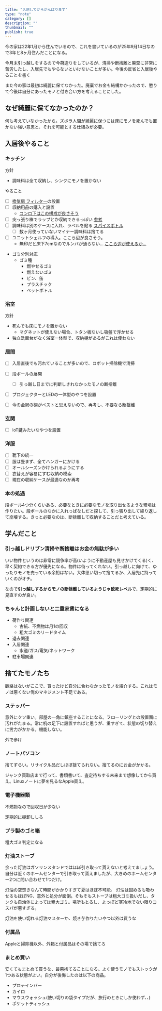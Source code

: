 ```yaml
---
title: "入居してからがんばります"
type: "note"
category: []
description: ""
thumbnail: ""
publish: true
---
```


今の家は22年1月から住んでいるので、これを書いているのが25年9月14日なので3年と8ヶ月住んだことになる。

今月末引っ越しをするので今荷造りをしているが、清掃や断捨離と廃棄に非常に苦労したし、入居先でもやらないといけないことが多い。今後の反省と入居後やることを書く

また今の家は最初は綺麗に保てなかった。廃棄でお金も結構かかったので、懲りて今後は自分にあったモノと付き合い方を考えることにした。

## なぜ綺麗に保てなかったのか？

何も考えていなかったから。ズボラ人間が綺麗に保つには床にモノを死んでも置かない強い意思と、それを可能とする仕組みが必要。

## 入居後やること

### キッチン

方針

* 調味料は全て収納し、シンクにモノを置かない

やること
* [ ] [換気扇 フィルター](https://amzn.asia/d/clMBVL8)の設置
* [ ] 収納用品の購入と設置
  * [コンロ下はこの構成が良さそう](https://youtu.be/aTZp_AIOTMs?list=PLDUfLoAwZ1CbhYo9UJjEm79gVsNQmdHfM&t=148)
* [ ] 突っ張り棒でラップとか収納できるっぽい [参考](https://youtu.be/yL4UKTS0Ukg?list=PLDUfLoAwZ1CbhYo9UJjEm79gVsNQmdHfM&t=163)
* [ ] 調味料は別のケースに入れ、ラベルを貼る [スパイスボトル](https://amzn.asia/d/7LFCrP9)
  * [ ] 数ヶ月使っていないマイナー調味料は捨てる
* [ ] ユニットシェルフの導入。ここら辺が良さそう。
  * 無印だと床下7cmなのでルンバが通らない... [ここら辺が使えるか...](https://kotamomonga.com/entry/muji-unitshelf)
* ゴミ分別対応
  * ゴミ種
    * 燃やせるゴミ
    * 燃えないゴミ
    * ビン、缶
    * プラスチック
    * ペットボトル

### 浴室

方針
* 死んでも床にモノを置かない
  * マグネットが使えない場合、トタン板ないし吸盤で浮かせる
* 独立洗面台がなく浴室一体型で、収納棚があるがこれは使わない

### 居間

* [ ] 入居直後でも汚れていることが多いので、ロボット掃除機で清掃
* [ ] 段ボールの展開
  * [ ] 引っ越し日までに判断しきれなかったモノの断捨離
* [ ] プロジェクターとLEDの一体型のやつを設置
* [ ] 今の金網の棚がベストと思えないので、再考し、不要なら断捨離


### 玄関

* [ ] IoT鍵みたいなやつを設置

### 洋服

* [ ] 靴下の統一
* [ ] 服は畳まず、全てハンガーにかける
* [ ] オールシーズンかけられるようにする
* [ ] 衣替えが容易にすむ収納の模索
* [ ] 現在の収納ケースが最適なのか再考

### 本の処遇

段ボール4つ分くらいある、必要なときに必要なモノを取り出せるような環境は作りたい。段ボールのなかに入れっぱなしだと探して、引っ張り出して繰り返して崩壊する。きっと必要なのは、断捨離して収納することだと考えている。


## 学んだこと

### 引っ越しドリブン清掃や断捨離はお金の無駄が多い

いい物件というのは非常に競争率が高(いように不動産屋も見せかけてくる)く、早く契約できる方が優先になる。物件は待ってくれない。引っ越しに向けて、ゆったりモノを売っている余裕はない。大体思い切って捨てるか、入居先に持っていくのがオチ。

なので**引っ越しするからモノの断捨離しているようじゃ致死レベル**で、定期的に見直すのが良い。


### ちゃんと計画しないと二重家賃になる

* 荷作り関連
  * 古紙、不燃物は月1の回収
  * 粗大ゴミのリードタイム
* 退去関連
* 入居関連
  * 水道/ガス/電気/ネットワーク
* 駐車場関連


## 捨てたモノたち

脈絡はないがここで、買ったけど自分に合わなかったモノを紹介する。これはモノは悪くない俺のマネジメント不足である。 

### ステッパー

意外にクソ重い。部屋の一角に鎮座することになる。フローリングとの設置面に汚れがたまる。常に机の足下に設置すればと思うが、重すぎて、状態の切り替えに労力がかかる。機能しない。

外で歩け

### ノートパソコン

捨てずらい。リサイクル品だしほぼ捨てられない。捨てるのにお金がかかる。

ジャンク買取店まで行って、書類書いて、査定待ちする未来まで想像してから買え。Linuxノートに夢を見るなApple買え。

### 電子機器類

不燃物なので回収日が少ない


定期的に棚卸ししろ

### プラ製のゴミ箱

粗大ゴミ判定になる

### 灯油ストーブ

余った灯油はガソリンスタンドではほぼ引き取って貰えないと考えてましょう。自分は近くのホームセンターで引き取って貰えましたが、大きめのホームセンター2つに問い合わせて1つだけ。

灯油の空焚きなんて時間がかかりすぎて夏はほぼ不可能。 灯油は固めるも吸わせるもほぼNG、意外と処分が面倒。そもそもストーブは粗大ゴミ扱いだし、タンクも自治体によっては粗大ゴミ。場所もとるし、よっぽど寒冷地でない限りコスパが悪すぎる。

灯油を使い切れる灯油マスターか、焼き芋作りたいやつ以外は買うな

### 付属品

Appleと掃除機以外、外箱と付属品はその場で捨てろ

### まとめ買い

安くてもまとめて買うな、最悪捨てることになる。よく使うモノでもストックが1つある状態がよい。自分が後悔したのは以下の商品。

* プロテインバー
* カイロ
* マウスウォッシュ(使い切りの袋タイプだが、旅行のときにしか使わず、、)
* ポケットティッシュ


